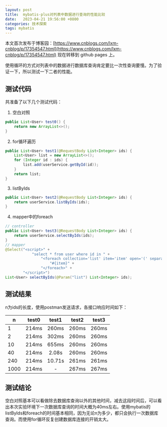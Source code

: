 ```yaml
---
layout: post
title:  mybatis-plus对列表中数据进行查询的性能比较
date:   2023-04-21 19:56:00 +0800
categories: 技术探索
tags: mybatis
---
```

本文首次发布于博客园：[https://www.cnblogs.com/lxm-cnblog/p/17354547.html](https://www.cnblogs.com/lxm-cnblog/p/17354547.html)
现在转移到 github pages 上。

使用循环的方式对列表中的数据进行数据库查询肯定要比一次性查询要慢。为了验证一下，所以测试一下二者的性能。

## 测试代码
共准备了以下几个测试代码：
1. 空白对照
```java
public List<User> test0() {
    return new ArrayList<>();
}
```
2. for循环遍历
```java
public List<User> test1(@RequestBody List<Integer> ids) {
    List<User> list = new ArrayList<>();
    for (Integer id : ids) {
        list.add(userService.getById(id));
    }
    return list;
}
```
3. listByIds
```java
public List<User> test2(@RequestBody List<Integer> ids) {
    return userService.listByIds(ids);
}
```
4. mapper中的foreach
```java
// controller
public List<User> test3(@RequestBody List<Integer> ids) {
    return userService.selectByIds(ids);
}
// mapper
@Select("<script>" +
            "select * from user where id in " +
                "<foreach collection='list' item='item' open='(' separator=',' close=')'>" +
                    "#{item}" +
                "</foreach>" +
        "</script>")
List<User> selectByIds(@Param("list") List<Integer> ids);
```

## 测试结果
n为ids的长度，使用postman发送请求，各接口响应时间如下：

| n | test0 | test1 | test2 | test3 |
| --- | :-: | :-: | :-: | :-: |
| 1 | 214ms | 260ms | 260ms | 260ms |
| 2 | 214ms | 302ms | 260ms | 260ms |
| 10 | 214ms | 655ms | 260ms | 260ms |
| 40 | 214ms | 2.08s | 260ms | 260ms |
| 240 | 214ms | 10.71s | 261ms | 261ms |
| 1000 | 214ms | - | 267ms | 267ms |

## 测试结论
空白对照基本可以看做除去数据库查询以外的其他时间，减去这段时间后，可以看出本次实验环境下一次数据库查询的时间大概为40ms左右。使用mybatis的listByIds和foreach的时间基本相同，因为无论n为多少，都只会执行一次数据库查询。而使用for循环反复创建数据库连接的开销太大。
